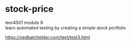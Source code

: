 # stock-price
ieor4501  module 9  
 learn automated testing by creating a simple stock portfolio 

https://nedbatchelder.com/text/test3.html 
